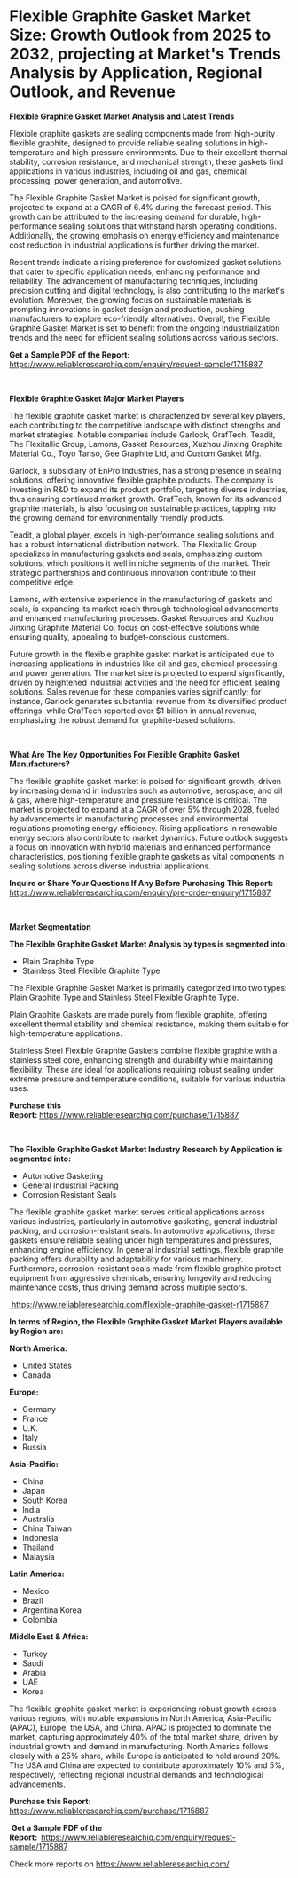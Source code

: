 <p><h1>Flexible Graphite Gasket Market Size: Growth Outlook from 2025 to 2032, projecting at Market's Trends Analysis by Application, Regional Outlook, and Revenue</h1></p><p><strong>Flexible Graphite Gasket Market Analysis and Latest Trends</strong></p>
<p><p>Flexible graphite gaskets are sealing components made from high-purity flexible graphite, designed to provide reliable sealing solutions in high-temperature and high-pressure environments. Due to their excellent thermal stability, corrosion resistance, and mechanical strength, these gaskets find applications in various industries, including oil and gas, chemical processing, power generation, and automotive.</p><p>The Flexible Graphite Gasket Market is poised for significant growth, projected to expand at a CAGR of 6.4% during the forecast period. This growth can be attributed to the increasing demand for durable, high-performance sealing solutions that withstand harsh operating conditions. Additionally, the growing emphasis on energy efficiency and maintenance cost reduction in industrial applications is further driving the market.</p><p>Recent trends indicate a rising preference for customized gasket solutions that cater to specific application needs, enhancing performance and reliability. The advancement of manufacturing techniques, including precision cutting and digital technology, is also contributing to the market's evolution. Moreover, the growing focus on sustainable materials is prompting innovations in gasket design and production, pushing manufacturers to explore eco-friendly alternatives. Overall, the Flexible Graphite Gasket Market is set to benefit from the ongoing industrialization trends and the need for efficient sealing solutions across various sectors.</p></p>
<p><strong>Get a Sample PDF of the Report:&nbsp;</strong> <a href="https://www.reliableresearchiq.com/enquiry/request-sample/1715887?utm_campaign=2927&utm_medium=2&utm_source=Github&utm_content=ia&utm_term=28032025&utm_id=flexible-graphite-gasket">https://www.reliableresearchiq.com/enquiry/request-sample/1715887</a></p>
<p>&nbsp;</p>
<p><strong>Flexible Graphite Gasket Major Market Players</strong></p>
<p><p>The flexible graphite gasket market is characterized by several key players, each contributing to the competitive landscape with distinct strengths and market strategies. Notable companies include Garlock, GrafTech, Teadit, The Flexitallic Group, Lamons, Gasket Resources, Xuzhou Jinxing Graphite Material Co., Toyo Tanso, Gee Graphite Ltd, and Custom Gasket Mfg.</p><p>Garlock, a subsidiary of EnPro Industries, has a strong presence in sealing solutions, offering innovative flexible graphite products. The company is investing in R&D to expand its product portfolio, targeting diverse industries, thus ensuring continued market growth. GrafTech, known for its advanced graphite materials, is also focusing on sustainable practices, tapping into the growing demand for environmentally friendly products.</p><p>Teadit, a global player, excels in high-performance sealing solutions and has a robust international distribution network. The Flexitallic Group specializes in manufacturing gaskets and seals, emphasizing custom solutions, which positions it well in niche segments of the market. Their strategic partnerships and continuous innovation contribute to their competitive edge.</p><p>Lamons, with extensive experience in the manufacturing of gaskets and seals, is expanding its market reach through technological advancements and enhanced manufacturing processes. Gasket Resources and Xuzhou Jinxing Graphite Material Co. focus on cost-effective solutions while ensuring quality, appealing to budget-conscious customers.</p><p>Future growth in the flexible graphite gasket market is anticipated due to increasing applications in industries like oil and gas, chemical processing, and power generation. The market size is projected to expand significantly, driven by heightened industrial activities and the need for efficient sealing solutions. Sales revenue for these companies varies significantly; for instance, Garlock generates substantial revenue from its diversified product offerings, while GrafTech reported over $1 billion in annual revenue, emphasizing the robust demand for graphite-based solutions.</p></p>
<p>&nbsp;</p>
<p><strong>What Are The Key Opportunities For Flexible Graphite Gasket Manufacturers?</strong></p>
<p><p>The flexible graphite gasket market is poised for significant growth, driven by increasing demand in industries such as automotive, aerospace, and oil & gas, where high-temperature and pressure resistance is critical. The market is projected to expand at a CAGR of over 5% through 2028, fueled by advancements in manufacturing processes and environmental regulations promoting energy efficiency. Rising applications in renewable energy sectors also contribute to market dynamics. Future outlook suggests a focus on innovation with hybrid materials and enhanced performance characteristics, positioning flexible graphite gaskets as vital components in sealing solutions across diverse industrial applications.</p></p>
<p><strong>Inquire or Share Your Questions If Any Before Purchasing This Report:</strong> <a href="https://www.reliableresearchiq.com/enquiry/pre-order-enquiry/1715887?utm_campaign=2927&utm_medium=2&utm_source=Github&utm_content=ia&utm_term=28032025&utm_id=flexible-graphite-gasket">https://www.reliableresearchiq.com/enquiry/pre-order-enquiry/1715887</a></p>
<p>&nbsp;</p>
<p><strong>Market Segmentation</strong></p>
<p><strong>The Flexible Graphite Gasket Market Analysis by types is segmented into:</strong></p>
<p><ul><li>Plain Graphite Type</li><li>Stainless Steel Flexible Graphite Type</li></ul></p>
<p><p>The Flexible Graphite Gasket Market is primarily categorized into two types: Plain Graphite Type and Stainless Steel Flexible Graphite Type. </p><p>Plain Graphite Gaskets are made purely from flexible graphite, offering excellent thermal stability and chemical resistance, making them suitable for high-temperature applications. </p><p>Stainless Steel Flexible Graphite Gaskets combine flexible graphite with a stainless steel core, enhancing strength and durability while maintaining flexibility. These are ideal for applications requiring robust sealing under extreme pressure and temperature conditions, suitable for various industrial uses.</p></p>
<p><strong>Purchase this Report:&nbsp;</strong><a href="https://www.reliableresearchiq.com/purchase/1715887?utm_campaign=2927&utm_medium=2&utm_source=Github&utm_content=ia&utm_term=28032025&utm_id=flexible-graphite-gasket">https://www.reliableresearchiq.com/purchase/1715887</a></p>
<p>&nbsp;</p>
<p><strong>The Flexible Graphite Gasket Market Industry Research by Application is segmented into:</strong></p>
<p><ul><li>Automotive Gasketing</li><li>General Industrial Packing</li><li>Corrosion Resistant Seals</li></ul></p>
<p><p>The flexible graphite gasket market serves critical applications across various industries, particularly in automotive gasketing, general industrial packing, and corrosion-resistant seals. In automotive applications, these gaskets ensure reliable sealing under high temperatures and pressures, enhancing engine efficiency. In general industrial settings, flexible graphite packing offers durability and adaptability for various machinery. Furthermore, corrosion-resistant seals made from flexible graphite protect equipment from aggressive chemicals, ensuring longevity and reducing maintenance costs, thus driving demand across multiple sectors.</p></p>
<p><a href="https://www.reliableresearchiq.com/flexible-graphite-gasket-r1715887?utm_campaign=2927&utm_medium=2&utm_source=Github&utm_content=ia&utm_term=28032025&utm_id=flexible-graphite-gasket">&nbsp;https://www.reliableresearchiq.com/flexible-graphite-gasket-r1715887</a></p>
<p><strong>In terms of Region, the Flexible Graphite Gasket Market Players available by Region are:</strong></p>
<p>
    <p> <strong> North America: </strong>
        <ul>
            <li>United States</li>
            <li>Canada</li>
        </ul>
        </p> 
    <p> <strong> Europe: </strong>
        <ul>
            <li>Germany</li>
            <li>France</li>
            <li>U.K.</li>
            <li>Italy</li>
            <li>Russia</li>
        </ul>
        </p> 
    <p> <strong> Asia-Pacific: </strong>
        <ul>
            <li>China</li>
            <li>Japan</li>
            <li>South Korea</li>
            <li>India</li>
            <li>Australia</li>
            <li>China Taiwan</li>
            <li>Indonesia</li>
            <li>Thailand</li>
            <li>Malaysia</li>
        </ul>
        </p> 
    <p> <strong> Latin America: </strong>
        <ul>
            <li>Mexico</li>
            <li>Brazil</li>
            <li>Argentina Korea</li>
            <li>Colombia</li>
        </ul>
        </p> 
    <p> <strong> Middle East & Africa: </strong>
        <ul>
            <li>Turkey</li>
            <li>Saudi</li>
            <li>Arabia</li>
            <li>UAE</li>
            <li>Korea</li>
        </ul>
    </p>
    </p>
<p><p>The flexible graphite gasket market is experiencing robust growth across various regions, with notable expansions in North America, Asia-Pacific (APAC), Europe, the USA, and China. APAC is projected to dominate the market, capturing approximately 40% of the total market share, driven by industrial growth and demand in manufacturing. North America follows closely with a 25% share, while Europe is anticipated to hold around 20%. The USA and China are expected to contribute approximately 10% and 5%, respectively, reflecting regional industrial demands and technological advancements.</p></p>
<p><strong>Purchase this Report: </strong><a href="https://www.reliableresearchiq.com/purchase/1715887?utm_campaign=2927&utm_medium=2&utm_source=Github&utm_content=ia&utm_term=28032025&utm_id=flexible-graphite-gasket">https://www.reliableresearchiq.com/purchase/1715887</a></p>
<p>&nbsp;<strong>Get a Sample PDF of the Report:&nbsp;&nbsp;</strong><a href="https://www.reliableresearchiq.com/enquiry/request-sample/1715887?utm_campaign=2927&utm_medium=2&utm_source=Github&utm_content=ia&utm_term=28032025&utm_id=flexible-graphite-gasket">https://www.reliableresearchiq.com/enquiry/request-sample/1715887</a></p>
<p><strong></strong></p>
<p>Check more reports on <a href="https://www.reliableresearchiq.com/?utm_campaign=2927&utm_medium=2&utm_source=Github&utm_content=ia&utm_term=28032025&utm_id=flexible-graphite-gasket">https://www.reliableresearchiq.com/</a></p>